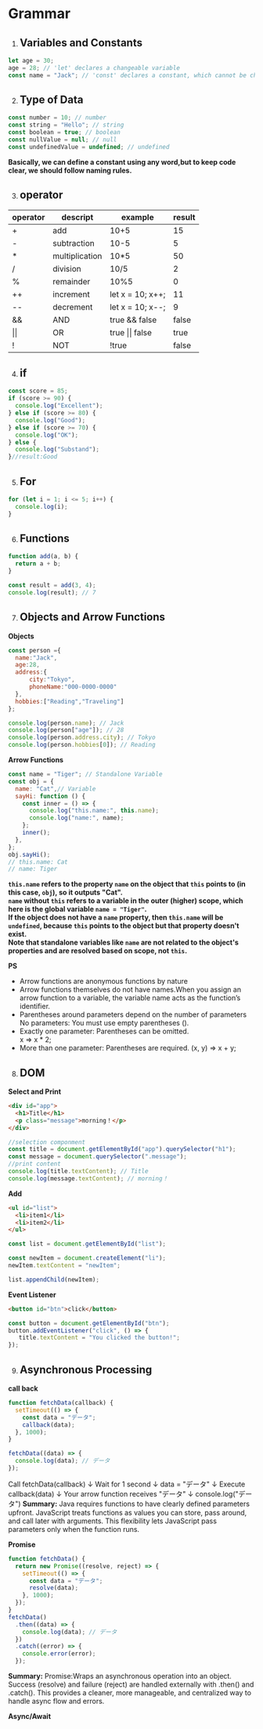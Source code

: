 # Grammar

1. ## Variables and Constants
```javascript
let age = 30;
age = 28; // 'let' declares a changeable variable
const name = "Jack"; // 'const' declares a constant, which cannot be changed
```
2. ## Type of Data
```javascript
const number = 10; // number
const string = "Hello"; // string
const boolean = true; // boolean
const nullValue = null; // null
const undefinedValue = undefined; // undefined
```
**Basically, we can define a constant using any word,but to keep code clear, we should follow naming rules.**

3. ## operator

| operator  | descript     | example          | result |
|-----------|--------------|------------------|--------|
| +         | add          | 10+5             | 15     |
| -         | subtraction  | 10-5             | 5      |
| *         |multiplication| 10*5             | 50     |
| /         | division     | 10/5             | 2      |
| %         | remainder    | 10%5             | 0      |
| ++        | increment    | let x = 10; x++; | 11     |
| --        | decrement    | let x = 10; x--; | 9      |
| &&        | AND          | true && false    | false  |
| \|\|      | OR           | true \|\| false  | true   |
| !         | NOT          | !true            | false  |

4. ## if
```JavaScript
const score = 85;
if (score >= 90) {
  console.log("Excellent");
} else if (score >= 80) {
  console.log("Good");
} else if (score >= 70) {
  console.log("OK");
} else {
  console.log("Substand");
}//result:Good
```

5. ## For
```JavaScript
for (let i = 1; i <= 5; i++) {
  console.log(i);
}
```

6. ## Functions
```JavaScript
function add(a, b) {
  return a + b;
}

const result = add(3, 4);
console.log(result); // 7
```
7. ## Objects and Arrow Functions
**Objects**
```JavaScript
const person ={
  name:"Jack",
  age:28,
  address:{
      city:"Tokyo",
      phoneName:"000-0000-0000"
  },
  hobbies:["Reading","Traveling"]
};

console.log(person.name); // Jack
console.log(person["age"]); // 28
console.log(person.address.city); // Tokyo
console.log(person.hobbies[0]); // Reading
```
**Arrow Functions**
```JavaScript
const name = "Tiger"; // Standalone Variable
const obj = {
  name: "Cat",// Variable
  sayHi: function () {
    const inner = () => {
      console.log("this.name:", this.name);
      console.log("name:", name);
    };
    inner();
  },
};
obj.sayHi();
// this.name: Cat 
// name: Tiger  
```
**`this.name` refers to the property `name` on the object that `this` points to (in this case, `obj`), so it outputs "Cat".  
`name` without `this` refers to a variable in the outer (higher) scope, which here is the global variable `name = "Tiger"`.  
If the object does not have a `name` property, then `this.name` will be `undefined`, because `this` points to the object but that property doesn't exist.  
Note that standalone variables like `name` are not related to the object's properties and are resolved based on scope, not `this`.**  

**PS**
* Arrow functions are anonymous functions by nature  
* Arrow functions themselves do not have names.When you assign an arrow function to a variable, the variable name acts as the function’s identifier.  
* Parentheses around parameters depend on the number of parameters  
  No parameters: You must use empty parentheses ().  
* Exactly one parameter: Parentheses can be omitted.  
  x => x * 2;  
* More than one parameter: Parentheses are required.
  (x, y) => x + y;

8. ## DOM
**Select and Print**
```HTML
<div id="app">
  <h1>Title</h1>
  <p class="message">morning！</p>
</div>
```
```JavaScript
//selection componment
const title = document.getElementById("app").querySelector("h1");
const message = document.querySelector(".message");
//print content
console.log(title.textContent); // Title
console.log(message.textContent); // morning！
```
**Add**
```HTML
<ul id="list">
  <li>item1</li>
  <li>item2</li>
</ul>
```
```JavaScript
const list = document.getElementById("list");

const newItem = document.createElement("li");
newItem.textContent = "newItem";

list.appendChild(newItem);
```
**Event Listener**
```HTML
<button id="btn">click</button>
```
```JavaScript
const button = document.getElementById("btn");
button.addEventListener("click", () => {
   title.textContent = "You clicked the button!";
});
```

9. ## Asynchronous Processing
**call back**
```JavaScript
function fetchData(callback) {
  setTimeout(() => {
    const data = "データ";
    callback(data);
  }, 1000);
}

fetchData((data) => {
  console.log(data); // データ
});
```
Call fetchData(callback)
      ↓
Wait for 1 second
      ↓
data = "データ"
      ↓
Execute callback(data)
      ↓
Your arrow function receives "データ"
      ↓
console.log("データ")
**Summary:**
Java requires functions to have clearly defined parameters upfront.
JavaScript treats functions as values you can store, pass around, and call later with arguments. This flexibility lets JavaScript pass parameters only when the function runs.

**Promise**
```JavaScript
function fetchData() {
  return new Promise((resolve, reject) => {
    setTimeout(() => {
      const data = "データ";
      resolve(data);
    }, 1000);
  });
}
fetchData()
  .then((data) => {
    console.log(data); // データ
  })
  .catch((error) => {
    console.error(error);
  });
```
**Summary:**
Promise:Wraps an asynchronous operation into an object. Success (resolve) and failure (reject) are handled externally with .then() and .catch(). This provides a cleaner, more manageable, and centralized way to handle async flow and errors.

**Async/Await**


